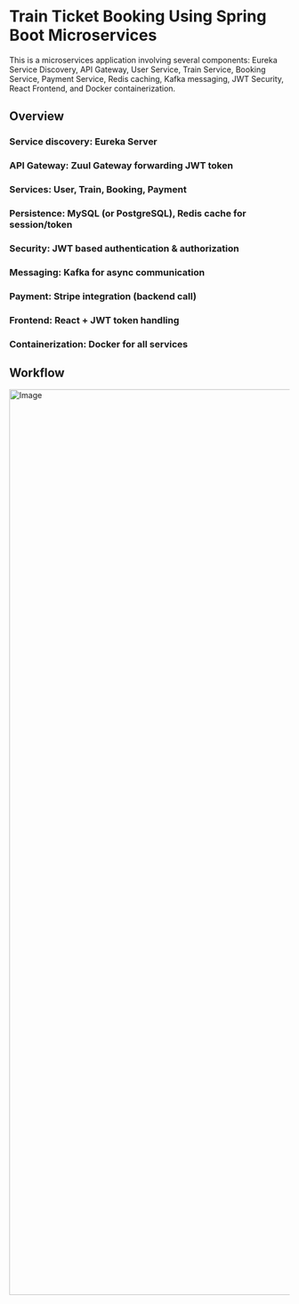 # Train Ticket Booking Using Spring Boot Microservices



This is a microservices application involving several components: Eureka Service Discovery, API Gateway, User Service, Train Service, Booking Service, Payment Service, Redis caching, Kafka messaging, JWT Security, React Frontend, and Docker containerization. 


## Overview
### Service discovery: Eureka Server
### API Gateway: Zuul Gateway forwarding JWT token
### Services: User, Train, Booking, Payment
### Persistence: MySQL (or PostgreSQL), Redis cache for session/token
### Security: JWT based authentication & authorization
### Messaging: Kafka for async communication
### Payment: Stripe integration (backend call)
### Frontend: React + JWT token handling
### Containerization: Docker for all services












## Workflow

<img width="3840" height="1627" alt="Image" src="https://github.com/user-attachments/assets/5ddc05c8-1780-4813-b5c2-8b6877adba06" />
